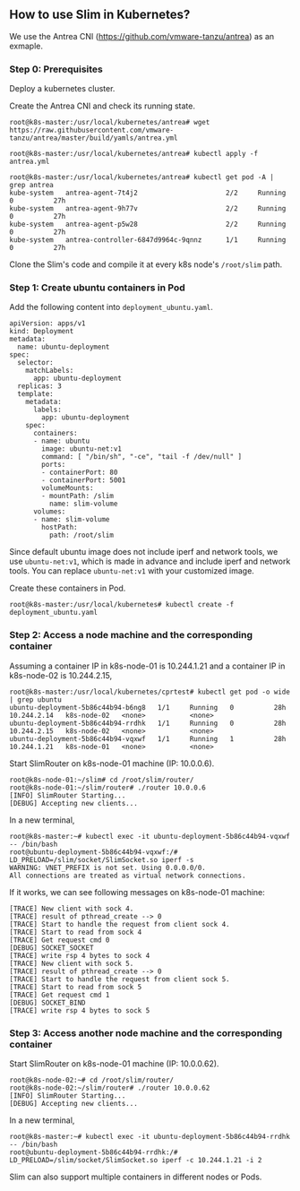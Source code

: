 ## How to use Slim in Kubernetes?
We use the Antrea CNI (https://github.com/vmware-tanzu/antrea) as an exmaple.

### Step 0: Prerequisites
Deploy a kubernetes cluster.

Create the Antrea CNI and check its running state.
```
root@k8s-master:/usr/local/kubernetes/antrea# wget https://raw.githubusercontent.com/vmware-tanzu/antrea/master/build/yamls/antrea.yml

root@k8s-master:/usr/local/kubernetes/antrea# kubectl apply -f antrea.yml

root@k8s-master:/usr/local/kubernetes/antrea# kubectl get pod -A | grep antrea
kube-system   antrea-agent-7t4j2                      2/2     Running   0          27h
kube-system   antrea-agent-9h77v                      2/2     Running   0          27h
kube-system   antrea-agent-p5w28                      2/2     Running   0          27h
kube-system   antrea-controller-6847d9964c-9qnnz      1/1     Running   0          27h
```

Clone the Slim's code and compile it at every k8s node's `/root/slim` path. 

### Step 1: Create ubuntu containers in Pod
Add the following content into `deployment_ubuntu.yaml`. 
```
apiVersion: apps/v1
kind: Deployment
metadata:
  name: ubuntu-deployment
spec:
  selector:
    matchLabels:
      app: ubuntu-deployment
  replicas: 3
  template:
    metadata:
      labels:
        app: ubuntu-deployment
    spec:
      containers:
      - name: ubuntu
        image: ubuntu-net:v1
        command: [ "/bin/sh", "-ce", "tail -f /dev/null" ]
        ports:
        - containerPort: 80
        - containerPort: 5001
        volumeMounts:
        - mountPath: /slim
          name: slim-volume
      volumes:
      - name: slim-volume
        hostPath:
          path: /root/slim
```
Since default ubuntu image does not include iperf and network tools, we use `ubuntu-net:v1`, which is made in advance and include iperf and network tools. You can replace `ubuntu-net:v1` with your customized image.

Create these containers in Pod.
```
root@k8s-master:/usr/local/kubernetes# kubectl create -f deployment_ubuntu.yaml
```

### Step 2: Access a node machine and the corresponding container
Assuming a container IP in k8s-node-01 is 10.244.1.21 and a container IP in k8s-node-02 is 10.244.2.15,
```
root@k8s-master:/usr/local/kubernetes/cprtest# kubectl get pod -o wide | grep ubuntu
ubuntu-deployment-5b86c44b94-b6ng8   1/1     Running   0          28h   10.244.2.14   k8s-node-02   <none>           <none>
ubuntu-deployment-5b86c44b94-rrdhk   1/1     Running   0          28h   10.244.2.15   k8s-node-02   <none>           <none>
ubuntu-deployment-5b86c44b94-vqxwf   1/1     Running   1          28h   10.244.1.21   k8s-node-01   <none>           <none>
```
Start SlimRouter on k8s-node-01 machine (IP: 10.0.0.6).
```
root@k8s-node-01:~/slim# cd /root/slim/router/
root@k8s-node-01:~/slim/router# ./router 10.0.0.6
[INFO] SlimRouter Starting...
[DEBUG] Accepting new clients...
```
In a new terminal,
```
root@k8s-master:~# kubectl exec -it ubuntu-deployment-5b86c44b94-vqxwf -- /bin/bash
root@ubuntu-deployment-5b86c44b94-vqxwf:/# LD_PRELOAD=/slim/socket/SlimSocket.so iperf -s
WARNING: VNET_PREFIX is not set. Using 0.0.0.0/0.
All connections are treated as virtual network connections.
```
If it works, we can see following messages on k8s-node-01 machine:
```
[TRACE] New client with sock 4.
[TRACE] result of pthread_create --> 0
[TRACE] Start to handle the request from client sock 4.
[TRACE] Start to read from sock 4
[TRACE] Get request cmd 0
[DEBUG] SOCKET_SOCKET
[TRACE] write rsp 4 bytes to sock 4
[TRACE] New client with sock 5.
[TRACE] result of pthread_create --> 0
[TRACE] Start to handle the request from client sock 5.
[TRACE] Start to read from sock 5
[TRACE] Get request cmd 1
[DEBUG] SOCKET_BIND
[TRACE] write rsp 4 bytes to sock 5
```

### Step 3: Access another node machine and the corresponding container
Start SlimRouter on k8s-node-01 machine (IP: 10.0.0.62).
```
root@k8s-node-02:~# cd /root/slim/router/
root@k8s-node-02:~/slim/router# ./router 10.0.0.62
[INFO] SlimRouter Starting...
[DEBUG] Accepting new clients...
```
In a new terminal,
```
root@k8s-master:~# kubectl exec -it ubuntu-deployment-5b86c44b94-rrdhk -- /bin/bash
root@ubuntu-deployment-5b86c44b94-rrdhk:/# LD_PRELOAD=/slim/socket/SlimSocket.so iperf -c 10.244.1.21 -i 2
```

Slim can also support multiple containers in different nodes or Pods. 

